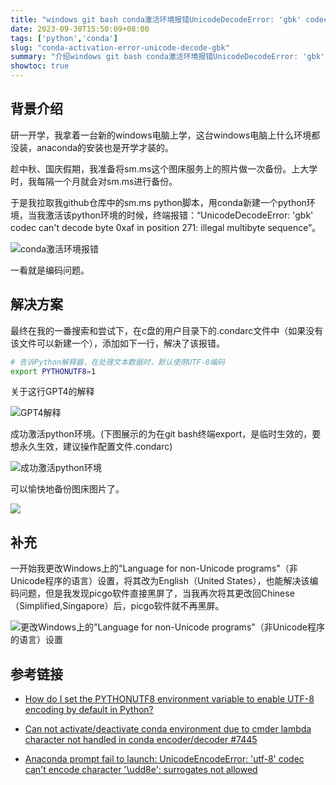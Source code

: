 ```yaml
---
title: "windows git bash conda激活环境报错UnicodeDecodeError: 'gbk' codec can't decode byte 0xaf in position 271: illegal multibyte sequence的解决方案"
date: 2023-09-30T15:50:09+08:00
tags: ['python','conda']
slug: "conda-activation-error-unicode-decode-gbk"
summary: "介绍windows git bash conda激活环境报错UnicodeDecodeError: 'gbk' codec can't decode byte 0xaf in position 271: illegal multibyte sequence的解决方案。"
showtoc: true
---
```


## 背景介绍

研一开学，我拿着一台新的windows电脑上学，这台windows电脑上什么环境都没装，anaconda的安装也是开学才装的。

趁中秋、国庆假期，我准备将sm.ms这个图床服务上的照片做一次备份。上大学时，我每隔一个月就会对sm.ms进行备份。

于是我拉取我github仓库中的sm.ms python脚本，用conda新建一个python环境，当我激活该python环境的时候，终端报错：“UnicodeDecodeError: 'gbk' codec can't decode byte 0xaf in position 271: illegal multibyte sequence”。

![conda激活环境报错](https://vip2.loli.io/2023/09/30/9FSwu4Kif5zJpk3.webp)

一看就是编码问题。

## 解决方案

最终在我的一番搜索和尝试下，在c盘的用户目录下的.condarc文件中（如果没有该文件可以新建一个），添加如下一行，解决了该报错。

```bash
# 告诉Python解释器，在处理文本数据时，默认使用UTF-8编码
export PYTHONUTF8=1
```

关于这行GPT4的解释

![GPT4解释](https://vip2.loli.io/2023/09/30/2t4InxYCfBNTdm7.webp)

成功激活python环境。(下图展示的为在git bash终端export，是临时生效的，要想永久生效，建议操作配置文件.condarc)

![成功激活python环境](https://vip2.loli.io/2023/09/30/UXJEGRHSg8xacQv.webp)

可以愉快地备份图床图片了。

![](https://vip2.loli.io/2023/09/30/tMDPoIFbZY2lQrg.webp)

## 补充

一开始我更改Windows上的"Language for non-Unicode programs"（非Unicode程序的语言）设置，将其改为English（United States），也能解决该编码问题，但是我发现picgo软件直接黑屏了，当我再次将其更改回Chinese（Simplified,Singapore）后，picgo软件就不再黑屏。

![更改Windows上的"Language for non-Unicode programs"（非Unicode程序的语言）设置](https://vip2.loli.io/2023/09/30/etKHScM4YgVQIC5.webp)

## 参考链接

- [How do I set the PYTHONUTF8 environment variable to enable UTF-8 encoding by default in Python?](https://stackoverflow.com/questions/50933194/how-do-i-set-the-pythonutf8-environment-variable-to-enable-utf-8-encoding-by-def)

- [Can not activate/deactivate conda environment due to cmder lambda character not handled in conda encoder/decoder #7445](https://github.com/conda/conda/issues/7445)

- [Anaconda prompt fail to launch: UnicodeEncodeError: 'utf-8' codec can't encode character '\udd8e': surrogates not allowed](https://stackoverflow.com/questions/69130762/anaconda-prompt-fail-to-launch-unicodeencodeerror-utf-8-codec-cant-encode-c)






